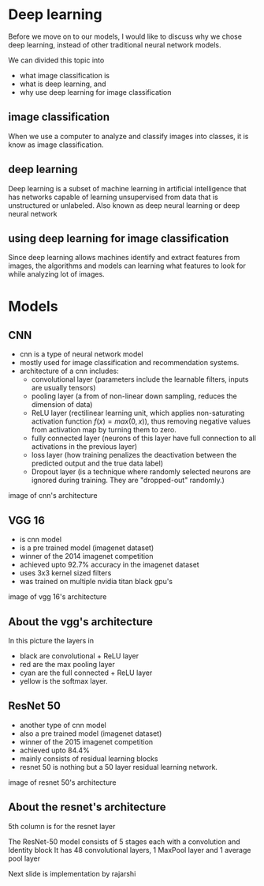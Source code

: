 # Deep learning

Before we move on to our models, I would like to discuss why we chose deep
learning, instead of other traditional neural network models.

We can divided this topic into

- what image classification is
- what is deep learning, and
- why use deep learning for image classification

## image classification

When we use a computer to analyze and classify images into classes, it is know
as image classification.

## deep learning

Deep learning is a subset of machine learning in artificial intelligence that
has networks capable of learning unsupervised from data that is unstructured or
unlabeled. Also known as deep neural learning or deep neural network

## using deep learning for image classification

Since deep learning allows machines identify and extract features from images,
the algorithms and models can learning what features to look for while analyzing
lot of images.

# Models

## CNN

- cnn is a type of neural network model
- mostly used for image classification and recommendation systems.
- architecture of a cnn includes:
	- convolutional layer (parameters include the learnable filters, inputs are
	usually tensors)
	- pooling layer (a from of non-linear down sampling, reduces the dimension
	of data)
	- ReLU layer (rectilinear learning unit, which applies non-saturating
	activation function $f(x) = max(0, x)$), thus removing negative values from
	activation map by turning them to zero.
	- fully connected layer (neurons of this layer have full connection to all
	activations in the previous layer)
	- loss layer (how training penalizes the deactivation between the predicted
	output and the true data label)
	- Dropout layer (is a technique where randomly selected neurons are ignored during
	training. They are "dropped-out" randomly.)

image of cnn's architecture

## VGG 16

- is cnn model
- is a pre trained model (imagenet dataset)
- winner of the 2014 imagenet competition
- achieved upto $92.7$% accuracy in the imagenet dataset
- uses 3x3 kernel sized filters
- was trained on multiple nvidia titan black gpu's

image of vgg 16's architecture

## About the vgg's architecture

In this picture the layers in

- black are convolutional + ReLU layer
- red are the max pooling layer
- cyan are the full connected + ReLU layer
- yellow is the softmax layer.

## ResNet 50

- another type of cnn model
- also a pre trained model (imagenet dataset)
- winner of the 2015 imagenet competition
- achieved upto 84.4%
- mainly consists of residual learning blocks
- resnet 50 is nothing but a 50 layer residual learning network.

image of  resnet 50's architecture

## About the resnet's architecture

5th column is for the resnet layer

The ResNet-50 model consists of 5 stages each with a convolution and Identity block
It has 48 convolutional layers, 1 MaxPool layer and 1 average pool layer

Next slide is implementation by rajarshi
